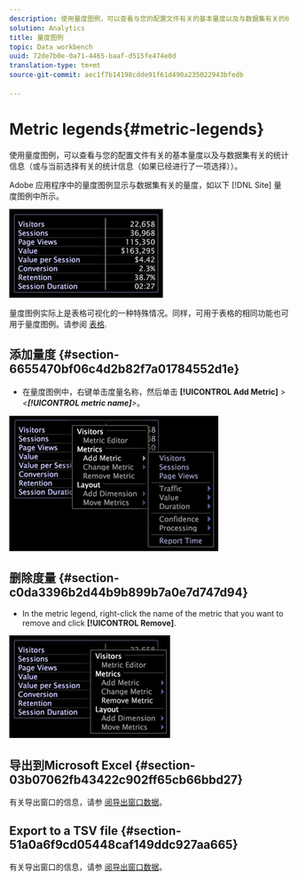 ```yaml
---
description: 使用量度图例，可以查看与您的配置文件有关的基本量度以及与数据集有关的统计信息（或与当前选择有关的统计信息（如果已经进行了一项选择））。
solution: Analytics
title: 量度图例
topic: Data workbench
uuid: 72de7b0e-0a71-4465-baaf-d515fe474e0d
translation-type: tm+mt
source-git-commit: aec1f7b14198cdde91f61d490a235022943bfedb

---
```



# Metric legends{#metric-legends}

使用量度图例，可以查看与您的配置文件有关的基本量度以及与数据集有关的统计信息（或与当前选择有关的统计信息（如果已经进行了一项选择））。

Adobe 应用程序中的量度图例显示与数据集有关的量度，如以下 [!DNL Site] 量度图例中所示。

![](assets/lgd_MetricLegend.png)

量度图例实际上是表格可视化的一种特殊情况。同样，可用于表格的相同功能也可用于量度图例。请参阅 [表格](../../../../home/c-get-started/c-analysis-vis/c-tables/c-tables.md#concept-c632cb8ad9724f90ac5c294d52ae667f).

## 添加量度 {#section-6655470bf06c4d2b82f7a01784552d1e}

* 在量度图例中，右键单击度量名称，然后单击 **[!UICONTROL Add Metric]** > *&lt;**[!UICONTROL metric name]**>*。

![](assets/lgd_MetricLegend_addMetric.png)

## 删除度量 {#section-c0da3396b2d44b9b899b7a0e7d747d94}

* In the metric legend, right-click the name of the metric that you want to remove and click **[!UICONTROL Remove]**.

![](assets/lgd_MetricLegend_removeMetric.png)

## 导出到Microsoft Excel {#section-03b07062fb43422c902ff65cb66bbd27}

有关导出窗口的信息，请参 [阅导出窗口数据](../../../../home/c-get-started/c-wk-win-wksp/c-exp-win-data.md#concept-8df61d64ed434cc5a499023c44197349)。

## Export to a TSV file {#section-51a0a6f9cd05448caf149ddc927aa665}

有关导出窗口的信息，请参 [阅导出窗口数据](../../../../home/c-get-started/c-wk-win-wksp/c-exp-win-data.md#concept-8df61d64ed434cc5a499023c44197349)。
